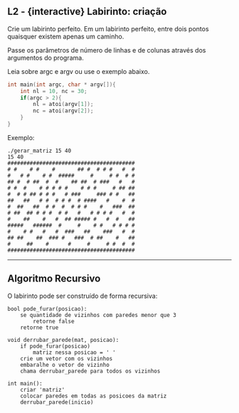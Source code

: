 ## L2 - {interactive} Labirinto: criação


Crie um labirinto perfeito. Em um labirinto perfeito, entre dois pontos quaisquer existem apenas um caminho.

Passe os parâmetros de número de linhas e de colunas através dos argumentos do programa.

Leia sobre argc e argv ou use o exemplo abaixo.

```c
int main(int argc, char * argv[]){
    int nl = 10, nc = 30;
    if(argc > 2){
        nl = atoi(argv[1]);
        nc = atoi(argv[2]);
    }
}
```

Exemplo:

```
./gerar_matriz 15 40
15 40
########################################
# #    # #    #       ## #  # # #   #  #
#   # #    # #  #####     #     # #  # #
## #  # ##  #  #    ## ##  # ###   #   #
# #  #    # # # # #    # # #     # ## ##
#  # # ## # # #   # ###     ### # #   ##
##   ##   # #  # # #  # ####   #    #  #
#  ##   ##  # #  #  # # #    #   ###  ##
# ##  ## # # #  # #   #   # # # #   #  #
#    ##    #   #  ## ##### #   #  #   ##
#####   ######  #     #    # #   # # # #
#    # #   #   #  ###   ##    ###   #  #
## ##    ##  ### #   ###  # ##    #   ##
#     ##    #      #     #     # #  #  #
########################################
```

---
## Algoritmo Recursivo

O labirinto pode ser construído de forma recursiva:

```
bool pode_furar(posicao):
    se quantidade de vizinhos com paredes menor que 3
        retorne false
    retorne true

void derrubar_parede(mat, posicao):
    if pode_furar(posicao)
        matriz nessa posicao = ' '
    crie um vetor com os vizinhos
    embaralhe o vetor de vizinho
    chama derrubar_parede para todos os vizinhos

int main():
    criar 'matriz'
    colocar paredes em todas as posicoes da matriz
    derrubar_parede(inicio)

```

